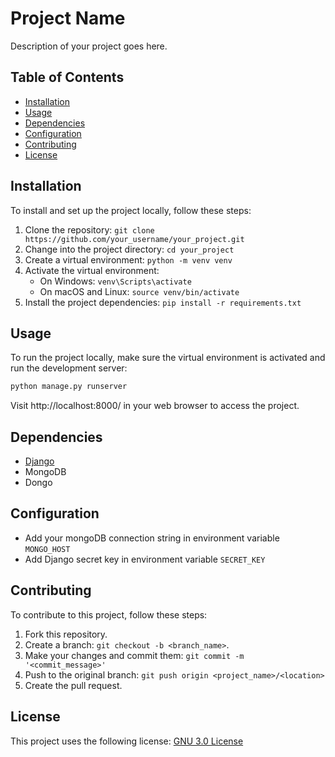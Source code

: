 # Project Name

Description of your project goes here.

## Table of Contents

- [Installation](#installation)
- [Usage](#usage)
- [Dependencies](#dependencies)
- [Configuration](#configuration)
- [Contributing](#contributing)
- [License](#license)

## Installation

To install and set up the project locally, follow these steps:

1. Clone the repository: `git clone https://github.com/your_username/your_project.git`
2. Change into the project directory: `cd your_project`
3. Create a virtual environment: `python -m venv venv`
4. Activate the virtual environment:
   - On Windows: `venv\Scripts\activate`
   - On macOS and Linux: `source venv/bin/activate`
5. Install the project dependencies: `pip install -r requirements.txt`

## Usage

To run the project locally, make sure the virtual environment is activated and run the development server:

```bash
python manage.py runserver
```
Visit http://localhost:8000/ in your web browser to access the project.

## Dependencies

- [Django](https://www.djangoproject.com/)
- MongoDB
- Dongo

## Configuration

- Add your mongoDB connection string in environment variable `MONGO_HOST`
- Add Django secret key in environment variable `SECRET_KEY`

## Contributing

To contribute to this project, follow these steps:

1. Fork this repository.
2. Create a branch: `git checkout -b <branch_name>`.
3. Make your changes and commit them: `git commit -m '<commit_message>'`
4. Push to the original branch: `git push origin <project_name>/<location>`
5. Create the pull request.

## License

This project uses the following license: [GNU 3.0 License](https://fsf.org/)
